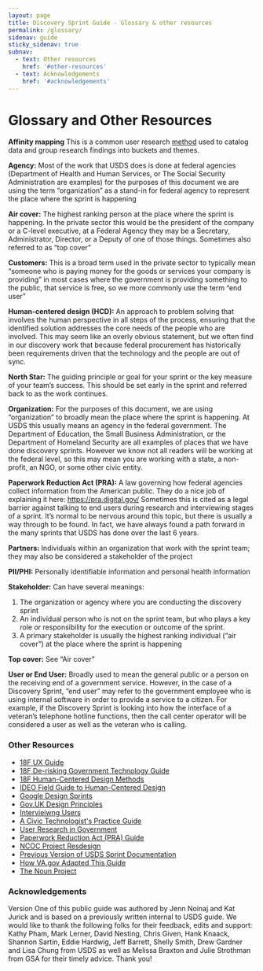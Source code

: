 ```yaml
---
layout: page
title: Discovery Sprint Guide - Glossary & other resources
permalink: /glossary/
sidenav: guide
sticky_sidenav: true
subnav:
  - text: Other resources
    href: '#other-resources'
  - text: Acknowledgements
    href: '#acknowledgements'
---
```


# Glossary and Other Resources

**Affinity mapping** This is a common user research <a href="https://methods.18f.gov/decide/affinity-mapping/">method</a> used to catalog data and group research findings into buckets and themes. 

**Agency:** Most of the work that USDS does is done at federal agencies (Department of Health and Human Services, or The Social Security Administration are examples) for the purposes of this document we are using the term “organization” as a stand-in for federal agency to represent the place where the sprint is happening

**Air cover:** The highest ranking person at the place where the sprint is happening. In the private sector this would be the president of the company or a C-level executive, at a Federal Agency they may be a Secretary, Administrator, Director, or a Deputy of one of those things. Sometimes also referred to as “top cover”

**Customers:** This is a broad term used in the private sector to typically mean “someone who is paying money for the goods or services your company is providing” in most cases where the government is providing something to the public, that service is free, so we more commonly use the term “end user” 

**Human-centered design (HCD):** An approach to problem solving that involves the human perspective in all steps of the process, ensuring that the identified solution addresses the core needs of the people who are involved. This may seem like an overly obvious statement, but we often find in our discovery work that because federal procurement has historically been requirements driven that the technology and the people are out of sync. 

**North Star:** The guiding principle or goal for your sprint or the key measure of your team’s success. This should be set early in the sprint and referred back to as the work continues. 

**Organization:** For the purposes of this document, we are using “organization” to broadly mean the place where the sprint is happening. At USDS this usually means an agency in the federal government. The Department of Education, the Small Business Administration, or the Department of Homeland Security are all examples of places that we have done discovery sprints. However we know not all readers will be working at the federal level, so this may mean you are working with a state, a non-profit, an NGO, or some other civic entity.

**Paperwork Reduction Act (PRA):** A law governing how federal agencies collect information from the American public. They do a nice job of explaining it here: https://pra.digital.gov/  Sometimes this is cited as a legal barrier against talking to end users during research and interviewing stages of a sprint. It’s normal to be nervous around this topic, but there is usually a way through to be found. In fact, we have always found a path forward in the many sprints that USDS has done over the last 6 years.

**Partners:** Individuals within an organization that work with the sprint team; they may also be considered a stakeholder of the project

**PII/PHI:** Personally identifiable information and personal health information

**Stakeholder:** Can have several meanings:
1. The organization or agency where you are conducting the discovery sprint
2. An individual person who is not on the sprint team, but who plays a key role or responsibility for the execution or outcome of the sprint. 
3. A primary stakeholder is usually the highest ranking individual (“air cover”) at the place where the sprint is happening

**Top cover:** See “Air cover”

**User or End User:** Broadly used to mean the general public or a person on the receiving end of a government service. However, in the case of a Discovery Sprint, “end user” may refer to the government employee who is using internal software in order to provide a service to a citizen. For example, if the Discovery Sprint is looking into how the interface of a veteran’s telephone hotline functions, then the call center operator will be considered a user as well as the veteran who is calling.

### Other Resources
* <a href="https://ux-guide.18f.gov/" target="_blank">18F UX Guide</a>
* <a href="https://derisking-guide.18f.gov/" target="_blank">18F De-risking Government Technology Guide</a>
* <a href="https://methods.18f.gov/" target="_blank">18F Human-Centered Design Methods</a>
* <a href="https://www.designkit.org/" target="_blank">IDEO Field Guide to Human-Centered Design</a>
* <a href="https://www.gv.com/sprint/" target="_blank">Google Design Sprints</a>
* <a href="https://www.gov.uk/guidance/government-design-principles" target="_blank">Gov.UK Design Principles</a>
* <a href="https://rosenfeldmedia.com/books/interviewing-users/details/excerpts/" target="_blank">Intervieiwng Users</a>
* <a href="https://cydharrell.com/book//" target="_blank">A Civic Technologist's Practice Guide</a>
* <a href="https://medium.com/@ErieMeyer/user-research-is-not-illegal-uncle-sam-51f2f92a280a" target="_blank">User Research in Government</a>
* <a href="https://pra.digital.gov/" target="_blank">Paperwork Reduction Act (PRA) Guide</a>
* <a href="https://ncoc.org/project-redesign/" target="_blank">NCOC Project Resdesign</a>
* <a href="https://www.linkedin.com/pulse/government-discovery-sprint-playbook-how-lessons-learned-kathy-pham/" target="_blank">Previous Version of USDS Sprint Documentation</a>
* <a href="https://github.com/department-of-veterans-affairs/va.gov-team/blob/master/platform/research/discovery-sprints/how-to-run-discovery-sprint.md/" target="_blank">How VA.gov Adapted This Guide</a>
* <a href="https://thenounproject.com/" target="_blank">The Noun Project</a>

### Acknowledgements
Version One of this public guide was authored by Jenn Noinaj and Kat Jurick and is based on a previously written internal to USDS guide. We would like to thank the following folks for their feedback, edits and support: Kathy Pham, Mark Lerner, David Nesting, Chris Given, Hank Knaack, Shannon Sartin, Eddie Hardwig, Jeff Barrett, Shelly Smith, Drew Gardner and Lisa Chung from USDS as well as Melissa Braxton and Julie Strothman from GSA for their timely advice. Thank you!
